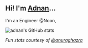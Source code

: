 ## Hi! I'm [Adnan](https://github.com/readme/mohaa24)...
I'm an Engineer @Noon, 


![adnan's GitHub stats](https://github-readme-stats.vercel.app/api?username=mohaa24&count_private=false&show_icons=true&theme=radical)
   
_Fun stats courtesy of [@anuraghazra](anuraghazra/github-readme-stats)_ 
  
<!--
**mohaa24/mohaa24** is a ✨ _special_ ✨ repository because its `README.md` (this file) appears on your GitHub profile.

Here are some ideas to get you started:

- 🔭 I’m currently working on ...
- 🌱 I’m currently learning ...
- 👯 I’m looking to collaborate on ...
- 🤔 I’m looking for help with ...
- 💬 Ask me about ...
- 📫 How to reach me: ...
- 😄 Pronouns: ...
- ⚡ Fun fact: ...
-->
